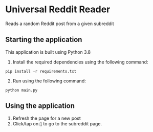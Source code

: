 # Universal Reddit Reader
Reads a random Reddit post from a given subreddit

## Starting the application
This application is built using Python 3.8
1. Install the required dependencies using the following command:
  ```
  pip install -r requirements.txt
  ```
2. Run using the following command:
  ```
  python main.py
  ```
  
## Using the application

1. Refresh the page for a new post
2. Click/tap on ```🔗``` to go to the subreddit page.

